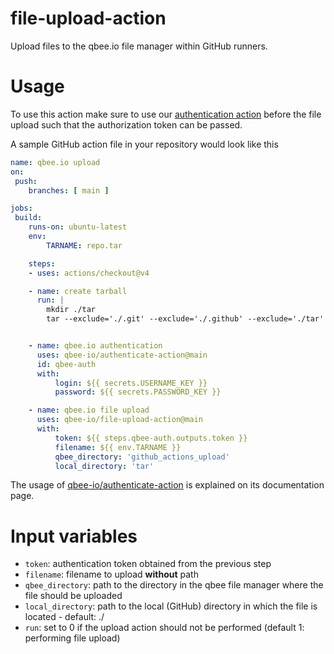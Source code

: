 # file-upload-action
Upload files to the qbee.io file manager within GitHub runners.

# Usage
To use this action make sure to use our [authentication action](https://github.com/qbee-io/authenticate-action) before the file upload such that the authorization token can be passed.

A sample GitHub action file in your repository would look like this

```yaml
name: qbee.io upload
on:
 push:
    branches: [ main ]

jobs:
 build:
    runs-on: ubuntu-latest
    env:
        TARNAME: repo.tar

    steps:
    - uses: actions/checkout@v4

    - name: create tarball
      run: |
        mkdir ./tar
        tar --exclude='./.git' --exclude='./.github' --exclude='./tar' -czvf ./tar/$TARNAME .


    - name: qbee.io authentication
      uses: qbee-io/authenticate-action@main
      id: qbee-auth
      with:
          login: ${{ secrets.USERNAME_KEY }}
          password: ${{ secrets.PASSWORD_KEY }}

    - name: qbee.io file upload
      uses: qbee-io/file-upload-action@main
      with:
          token: ${{ steps.qbee-auth.outputs.token }}
          filename: ${{ env.TARNAME }}
          qbee_directory: 'github_actions_upload'
          local_directory: 'tar'
```

The usage of [qbee-io/authenticate-action](https://github.com/qbee-io/authenticate-action) is explained on its documentation page.

# Input variables

* `token`: authentication token obtained from the previous step
* `filename`: filename to upload **without** path
* `qbee_directory`: path to the directory in the qbee file manager where the file should be uploaded
* `local_directory`: path to the local (GitHub) directory in which the file is located - default: ./
* `run`: set to 0 if the upload action should not be performed (default 1: performing file upload)
